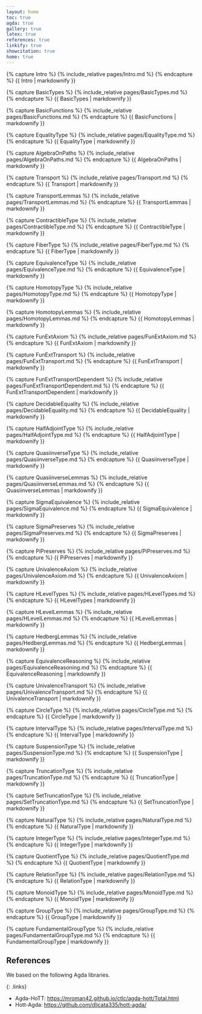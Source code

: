 ```yaml
---
layout: home
toc: true
agda: true
gallery: true
latex: true
references: true
linkify: true
showcitation: true
home: true
---
```


{% capture Intro %}
{% include_relative pages/Intro.md %}
{% endcapture %}
{{ Intro | markdownify }}


{% capture BasicTypes %}
{% include_relative pages/BasicTypes.md %}
{% endcapture %}
{{ BasicTypes | markdownify }}


{% capture BasicFunctions %}
{% include_relative pages/BasicFunctions.md %}
{% endcapture %}
{{ BasicFunctions | markdownify }}


{% capture EqualityType %}
{% include_relative pages/EqualityType.md %}
{% endcapture %}
{{ EqualityType | markdownify }}

{% capture AlgebraOnPaths %}
{% include_relative pages/AlgebraOnPaths.md %}
{% endcapture %}
{{ AlgebraOnPaths | markdownify }}


{% capture Transport %}
{% include_relative pages/Transport.md %}
{% endcapture %}
{{ Transport | markdownify }}

{% capture TransportLemmas %}
{% include_relative pages/TransportLemmas.md %}
{% endcapture %}
{{ TransportLemmas | markdownify }}


{% capture ContractibleType %}
{% include_relative pages/ContractibleType.md %}
{% endcapture %}
{{ ContractibleType | markdownify }}

{% capture FiberType %}
{% include_relative pages/FiberType.md %}
{% endcapture %}
{{ FiberType | markdownify }}


{% capture EquivalenceType %}
{% include_relative pages/EquivalenceType.md %}
{% endcapture %}
{{ EquivalenceType | markdownify }}


{% capture HomotopyType %}
{% include_relative pages/HomotopyType.md %}
{% endcapture %}
{{ HomotopyType | markdownify }}

{% capture HomotopyLemmas %}
{% include_relative pages/HomotopyLemmas.md %}
{% endcapture %}
{{ HomotopyLemmas | markdownify }}


{% capture FunExtAxiom %}
{% include_relative pages/FunExtAxiom.md %}
{% endcapture %}
{{ FunExtAxiom | markdownify }}

{% capture FunExtTransport %}
{% include_relative pages/FunExtTransport.md %}
{% endcapture %}
{{ FunExtTransport | markdownify }}

{% capture FunExtTransportDependent %}
{% include_relative pages/FunExtTransportDependent.md %}
{% endcapture %}
{{ FunExtTransportDependent | markdownify }}


{% capture DecidableEquality %}
{% include_relative pages/DecidableEquality.md %}
{% endcapture %}
{{ DecidableEquality | markdownify }}


{% capture HalfAdjointType %}
{% include_relative pages/HalfAdjointType.md %}
{% endcapture %}
{{ HalfAdjointType | markdownify }}


{% capture QuasiinverseType %}
{% include_relative pages/QuasiinverseType.md %}
{% endcapture %}
{{ QuasiinverseType | markdownify }}

{% capture QuasiinverseLemmas %}
{% include_relative pages/QuasiinverseLemmas.md %}
{% endcapture %}
{{ QuasiinverseLemmas | markdownify }}



{% capture SigmaEquivalence %}
{% include_relative pages/SigmaEquivalence.md %}
{% endcapture %}
{{ SigmaEquivalence | markdownify }}

{% capture SigmaPreserves %}
{% include_relative pages/SigmaPreserves.md %}
{% endcapture %}
{{ SigmaPreserves | markdownify }}


{% capture PiPreserves %}
{% include_relative pages/PiPreserves.md %}
{% endcapture %}
{{ PiPreserves | markdownify }}


{% capture UnivalenceAxiom %}
{% include_relative pages/UnivalenceAxiom.md %}
{% endcapture %}
{{ UnivalenceAxiom | markdownify }}


{% capture HLevelTypes %}
{% include_relative pages/HLevelTypes.md %}
{% endcapture %}
{{ HLevelTypes | markdownify }}

{% capture HLevelLemmas %}
{% include_relative pages/HLevelLemmas.md %}
{% endcapture %}
{{ HLevelLemmas | markdownify }}


{% capture HedbergLemmas %}
{% include_relative pages/HedbergLemmas.md %}
{% endcapture %}
{{ HedbergLemmas | markdownify }}



{% capture EquivalenceReasoning %}
{% include_relative pages/EquivalenceReasoning.md %}
{% endcapture %}
{{ EquivalenceReasoning | markdownify }}

{% capture UnivalenceTransport %}
{% include_relative pages/UnivalenceTransport.md %}
{% endcapture %}
{{ UnivalenceTransport | markdownify }}


{% capture CircleType %}
{% include_relative pages/CircleType.md %}
{% endcapture %}
{{ CircleType | markdownify }}

{% capture IntervalType %}
{% include_relative pages/IntervalType.md %}
{% endcapture %}
{{ IntervalType | markdownify }}

{% capture SuspensionType %}
{% include_relative pages/SuspensionType.md %}
{% endcapture %}
{{ SuspensionType | markdownify }}

{% capture TruncationType %}
{% include_relative pages/TruncationType.md %}
{% endcapture %}
{{ TruncationType | markdownify }}

{% capture SetTruncationType %}
{% include_relative pages/SetTruncationType.md %}
{% endcapture %}
{{ SetTruncationType | markdownify }}


{% capture NaturalType %}
{% include_relative pages/NaturalType.md %}
{% endcapture %}
{{ NaturalType | markdownify }}

{% capture IntegerType %}
{% include_relative pages/IntegerType.md %}
{% endcapture %}
{{ IntegerType | markdownify }}



{% capture QuotientType %}
{% include_relative pages/QuotientType.md %}
{% endcapture %}
{{ QuotientType | markdownify }}

{% capture RelationType %}
{% include_relative pages/RelationType.md %}
{% endcapture %}
{{ RelationType | markdownify }}


{% capture MonoidType %}
{% include_relative pages/MonoidType.md %}
{% endcapture %}
{{ MonoidType | markdownify }}

{% capture GroupType %}
{% include_relative pages/GroupType.md %}
{% endcapture %}
{{ GroupType | markdownify }}


{% capture FundamentalGroupType %}
{% include_relative pages/FundamentalGroupType.md %}
{% endcapture %}
{{ FundamentalGroupType | markdownify }}

## References

We based on the following Agda libraries.

{: .links}

  - Agda-HoTT: https://mroman42.github.io/ctlc/agda-hott/Total.html
  - Hott-Agda: https://github.com/dlicata335/hott-agda/
